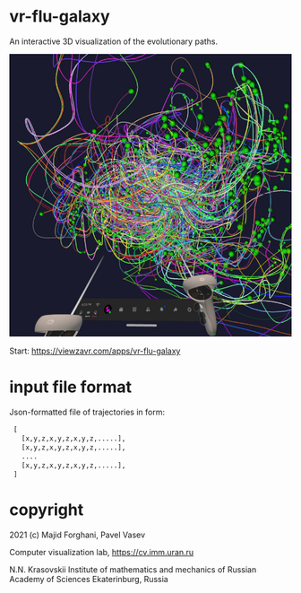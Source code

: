 # vr-flu-galaxy

An interactive 3D visualization of the evolutionary paths.

![](vr.jpg)

Start: https://viewzavr.com/apps/vr-flu-galaxy

# input file format

Json-formatted file of trajectories in form:
```
 [
   [x,y,z,x,y,z,x,y,z,.....],
   [x,y,z,x,y,z,x,y,z,.....],   
   ....
   [x,y,z,x,y,z,x,y,z,.....],   
 ]   
```

# copyright

2021 (c) Majid Forghani, Pavel Vasev

Computer visualization lab, https://cv.imm.uran.ru

N.N. Krasovskii Institute of mathematics and mechanics
of Russian Academy of Sciences
Ekaterinburg, Russia


